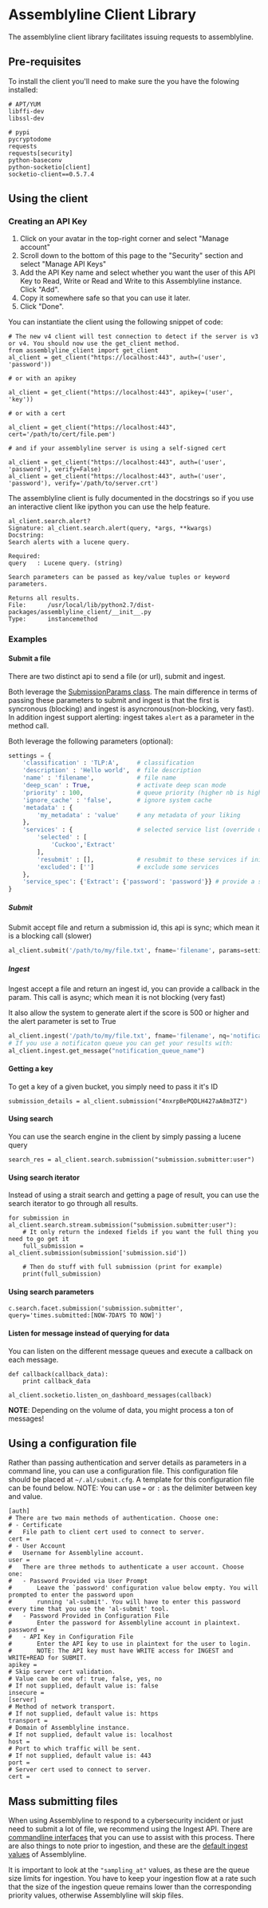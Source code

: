 # Assemblyline Client Library

The assemblyline client library facilitates issuing requests to assemblyline.

## Pre-requisites

To install the client you'll need to make sure the you have the folowing installed:

    # APT/YUM
    libffi-dev
    libssl-dev

    # pypi
    pycryptodome
    requests
    requests[security]
    python-baseconv
    python-socketio[client]
    socketio-client==0.5.7.4


## Using the client

### Creating an API Key
1. Click on your avatar in the top-right corner and select "Manage account"
2. Scroll down to the bottom of this page to the "Security" section and select "Manage API Keys"
3. Add the API Key name and select whether you want the user of this API Key to Read, Write or Read and Write to
this Assemblyline instance. Click "Add".
4. Copy it somewhere safe so that you can use it later.
5. Click "Done".

You can instantiate the client using the following snippet of code:

    # The new v4 client will test connection to detect if the server is v3 or v4. You should now use the get_client method.
    from assemblyline_client import get_client
    al_client = get_client("https://localhost:443", auth=('user', 'password'))

    # or with an apikey

    al_client = get_client("https://localhost:443", apikey=('user', 'key'))

    # or with a cert

    al_client = get_client("https://localhost:443", cert='/path/to/cert/file.pem')

    # and if your assemblyline server is using a self-signed cert

    al_client = get_client("https://localhost:443", auth=('user', 'password'), verify=False)
    al_client = get_client("https://localhost:443", auth=('user', 'password'), verify='/path/to/server.crt')

The assemblyline client is fully documented in the docstrings so if you use an interactive client like ipython you can use the help feature.

    al_client.search.alert?
    Signature: al_client.search.alert(query, *args, **kwargs)
    Docstring:
    Search alerts with a lucene query.

    Required:
    query   : Lucene query. (string)

    Search parameters can be passed as key/value tuples or keyword parameters.

    Returns all results.
    File:      /usr/local/lib/python2.7/dist-packages/assemblyline_client/__init__.py
    Type:      instancemethod

### Examples

#### Submit a file

There are two distinct api to send a file (or url), submit and ingest.

Both leverage the
[SubmissionParams class](https://github.com/CybercentreCanada/assemblyline-base/blob/fc5f8216e7fa59d9421ff626927d9602e5a3430c/assemblyline/odm/models/submission.py#L41). 
The main difference in terms of passing these parameters to submit and ingest is that the first is syncronous (blocking) and ingest is asyncronous(non-blocking, very fast). In addition ingest support alerting: ingest takes `alert` as a parameter in the method call.

Both leverage the following parameters (optional):

```python
settings = { 
    'classification' : 'TLP:A',     # classification
    'description' : 'Hello world',  # file description
    'name' : 'filename',            # file name
    'deep_scan' : True,             # activate deep scan mode
    'priority' : 100,               # queue priority (higher nb is higher priority)
    'ignore_cache' : 'false',       # ignore system cache
    'metadata' : {
        'my_metadata' : 'value'     # any metadata of your liking
    },
    'services' : {                  # selected service list (override user profile)
        'selected' : [
            'Cuckoo','Extract'
        ],
        'resubmit' : [],            # resubmit to these services if initial submission scores > 500
        'excluded': ['']            # exclude some services
    },
    'service_spec': {'Extract': {'password': 'password'}} # provide a service parameter (e.g password for extract service)
}
```
##### Submit

Submit accept file and return a submission id, this api is sync; which mean it is a blocking call (slower)
```python
al_client.submit('/path/to/my/file.txt', fname='filename', params=settings)
```
##### Ingest

Ingest accept a file and return an ingest id, you can provide a callback in the param. This call is async; which mean it is not blocking (very fast)

It also allow the system to generate alert if the score is 500 or higher and the alert parameter is set to True
```python
al_client.ingest('/path/to/my/file.txt', fname='filename', nq='notification_queue_name', alert=False, params=settings, metadata=metadata)
# If you use a notificaton queue you can get your results with:
al_client.ingest.get_message("notification_queue_name")
```

#### Getting a key

To get a key of a given bucket, you simply need to pass it it's ID

    submission_details = al_client.submission("4nxrpBePQDLH427aA8m3TZ")

#### Using search

You can use the search engine in the client by simply passing a lucene query

    search_res = al_client.search.submission("submission.submitter:user")

#### Using search iterator

Instead of using a strait search and getting a page of result, you can use the search iterator to go through all results.

    for submission in al_client.search.stream.submission("submission.submitter:user"):
        # It only return the indexed fields if you want the full thing you need to go get it
        full_submission = al_client.submission(submission['submission.sid'])

        # Then do stuff with full submission (print for example)
        print(full_submission)

#### Using search parameters

    c.search.facet.submission('submission.submitter', query='times.submitted:[NOW-7DAYS TO NOW]')

#### Listen for message instead of querying for data

You can listen on the different message queues and execute a callback on each message.

    def callback(callback_data):
        print callback_data

    al_client.socketio.listen_on_dashboard_messages(callback)

**NOTE**: Depending on the volume of data, you might process a ton of messages!

## Using a configuration file
Rather than passing authentication and server details as parameters in a command line, you can use a configuration file.
This configuration file should be placed at `~/.al/submit.cfg`. A template for this configuration 
file can be found below.
NOTE: You can use `=` or `:` as the delimiter between key and value.
```
[auth]
# There are two main methods of authentication. Choose one:
# - Certificate
#   File path to client cert used to connect to server.
cert = 
# - User Account
#   Username for Assemblyline account.
user = 
#   There are three methods to authenticate a user account. Choose one:
#   - Password Provided via User Prompt
#       Leave the `password' configuration value below empty. You will prompted to enter the password upon 
#       running 'al-submit'. You will have to enter this password every time that you use the 'al-submit' tool. 
#   - Password Provided in Configuration File
#       Enter the password for Assemblyline account in plaintext.
password = 
#   - API Key in Configuration File
#       Enter the API key to use in plaintext for the user to login.
#       NOTE: The API key must have WRITE access for INGEST and WRITE+READ for SUBMIT.
apikey = 
# Skip server cert validation. 
# Value can be one of: true, false, yes, no
# If not supplied, default value is: false
insecure = 
[server]
# Method of network transport. 
# If not supplied, default value is: https
transport = 
# Domain of Assemblyline instance.
# If not supplied, default value is: localhost
host = 
# Port to which traffic will be sent.
# If not supplied, default value is: 443
port = 
# Server cert used to connect to server.
cert = 
```

## Mass submitting files
When using Assemblyline to respond to a cybersecurity incident or just need to submit a lot of file, we recommend using the Ingest API.
There are [commandline interfaces](https://github.com/CybercentreCanada/assemblyline-incident-manager) that you can use to assist with this process.
There are also things to note prior to ingestion, and these are the [default ingest values](https://github.com/CybercentreCanada/assemblyline-base/blob/9d4ab5586ff34ae20e3a08e9584776379fc981e9/assemblyline/odm/models/config.py#L377
) of Assemblyline. 

It is important to look at the `"sampling_at"` values, as these are the queue size limits for ingestion. 
You have to keep your ingestion flow at a rate such that the size of the ingestion queue remains lower than the corresponding priority values, otherwise Assemblyline will skip files.